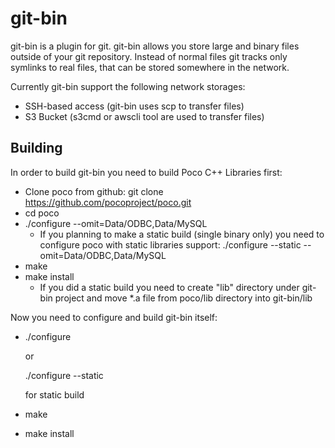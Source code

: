# git-bin
git-bin is a plugin for git. git-bin allows you store large and binary files outside of your git repository. Instead of normal files git tracks only symlinks to real files, that can be stored somewhere in the network.

Currently git-bin support the following network storages:

* SSH-based access (git-bin uses scp to transfer files)
* S3 Bucket (s3cmd or awscli tool are used to transfer files)

## Building

In order to build git-bin you need to build Poco C++ Libraries first:

* Clone poco from github: git clone https://github.com/pocoproject/poco.git
* cd poco
* ./configure --omit=Data/ODBC,Data/MySQL
    * If you planning to make a static build (single binary only) you need to configure poco with static libraries support: ./configure --static --omit=Data/ODBC,Data/MySQL
* make
* make install 
    * If you did a static build you need to create "lib" directory under git-bin project and move *.a file from poco/lib directory into git-bin/lib

Now you need to configure and build git-bin itself:
*  ./configure 

    or
    
    ./configure --static

    for static build
* make
* make install
